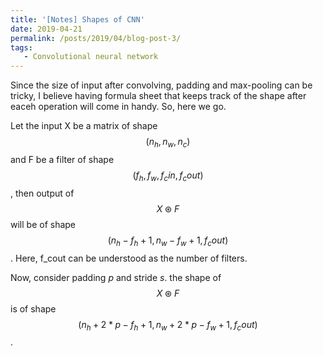```yaml
---
title: '[Notes] Shapes of CNN'
date: 2019-04-21
permalink: /posts/2019/04/blog-post-3/
tags:
   - Convolutional neural network
---
```


Since the size of input after convolving, padding and max-pooling can be tricky, I believe having  formula sheet that keeps track of the shape after eaceh operation will come in handy. So, here we go.

Let the input X be a matrix of shape $$(n_h,n_w,n_c)$$ and F be a filter of shape $$(f_h,f_w,f_cin,f_cout)$$, then output of $$X\circledast F$$ will be of shape $$(n_h-f_h+1,n_w-f_w+1,f_cout)$$. Here,
f_cout can be understood as the number of filters.

Now, consider padding $p$ and stride $s$. the shape of $$X\circledast F$$ is of shape $$(n_h+2*p-f_h+1,n_w+2*p-f_w+1,f_cout)$$.